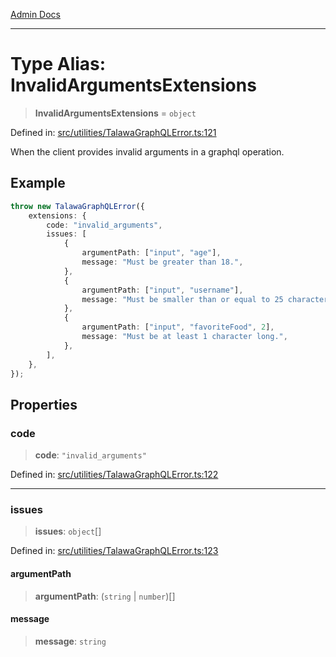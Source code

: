 [Admin Docs](/)

***

# Type Alias: InvalidArgumentsExtensions

> **InvalidArgumentsExtensions** = `object`

Defined in: [src/utilities/TalawaGraphQLError.ts:121](https://github.com/Sourya07/talawa-api/blob/aac5f782223414da32542752c1be099f0b872196/src/utilities/TalawaGraphQLError.ts#L121)

When the client provides invalid arguments in a graphql operation.

## Example

```ts
throw new TalawaGraphQLError({
	extensions: {
		code: "invalid_arguments",
		issues: [
			{
				argumentPath: ["input", "age"],
				message: "Must be greater than 18.",
			},
			{
				argumentPath: ["input", "username"],
				message: "Must be smaller than or equal to 25 characters.",
			},
			{
				argumentPath: ["input", "favoriteFood", 2],
				message: "Must be at least 1 character long.",
			},
		],
	},
});
```

## Properties

### code

> **code**: `"invalid_arguments"`

Defined in: [src/utilities/TalawaGraphQLError.ts:122](https://github.com/Sourya07/talawa-api/blob/aac5f782223414da32542752c1be099f0b872196/src/utilities/TalawaGraphQLError.ts#L122)

***

### issues

> **issues**: `object`[]

Defined in: [src/utilities/TalawaGraphQLError.ts:123](https://github.com/Sourya07/talawa-api/blob/aac5f782223414da32542752c1be099f0b872196/src/utilities/TalawaGraphQLError.ts#L123)

#### argumentPath

> **argumentPath**: (`string` \| `number`)[]

#### message

> **message**: `string`
